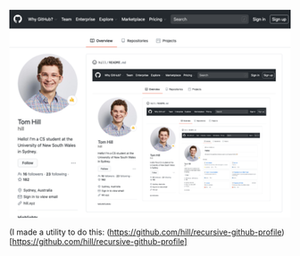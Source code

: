![Woah!](https://github.com/hill/hill/blob/master/screenshot-1.png)

(I made a utility to do this: (https://github.com/hill/recursive-github-profile)[https://github.com/hill/recursive-github-profile]

